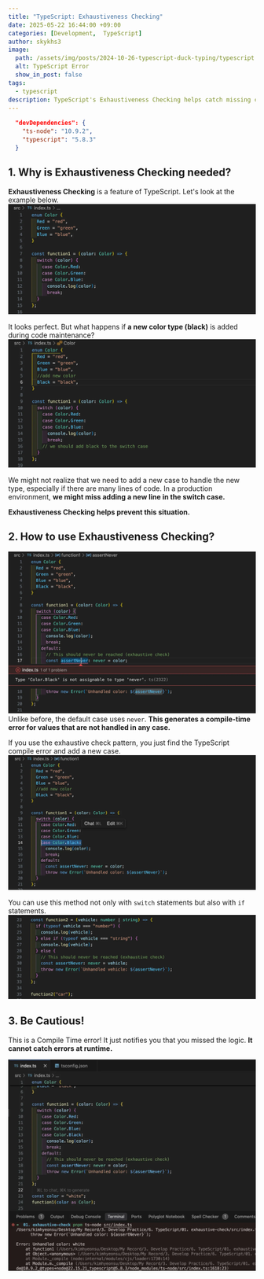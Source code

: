 ```yaml
---
title: "TypeScript: Exhaustiveness Checking"
date: 2025-05-22 16:44:00 +09:00
categories: [Development,  TypeScript]
author: skykhs3
image:
  path: /assets/img/posts/2024-10-26-typescript-duck-typing/typescript.webp
  alt: TypeScript Error
  show_in_post: false
tags:
  - typescript
description: TypeScript's Exhaustiveness Checking helps catch missing cases in switch statements.
---
```

```json
  "devDependencies": {
    "ts-node": "10.9.2",
    "typescript": "5.8.3"
  }
```
## 1. Why is Exhaustiveness Checking needed?
**Exhaustiveness Checking** is a feature of TypeScript. Let's look at the example below.
![Normal](/assets/img/posts/2025-05-22-typescript-exhaustive-check/00-normal.webp)

It looks perfect. But what happens if **a new color type (black)** is added during code maintenance?
![TS Error](/assets/img/posts/2025-05-22-typescript-exhaustive-check/01-add-black.webp)

We might not realize that we need to add a new case to handle the new type, especially if there are many lines of code.
In a production environment, **we might miss adding a new line in the switch case.**

**Exhaustiveness Checking helps prevent this situation.**

## 2. How to use Exhaustiveness Checking?

![Never](/assets/img/posts/2025-05-22-typescript-exhaustive-check/02-complie-error.webp)
Unlike before, the default case uses `never`. **This generates a compile-time error for values that are not handled in any case.**

If you use the exhaustive check pattern, you just find the TypeScript compile error and add a new case.
![Add](/assets/img/posts/2025-05-22-typescript-exhaustive-check/03-add-black-normal.webp)

You can use this method not only with `switch` statements but also with `if` statements.
![If](/assets/img/posts/2025-05-22-typescript-exhaustive-check/04-if.webp)

## 3. Be Cautious!

This is a Compile Time error! It just notifies you that you missed the logic. **It cannot catch errors at runtime.**

![Runtime](/assets/img/posts/2025-05-22-typescript-exhaustive-check/05-runtime-error.webp)
